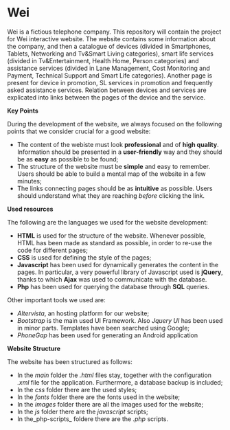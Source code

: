 # Wei

Wei is a fictious telephone company. This repository will contain the project for Wei interactive website.
The website contains some information about the company, and then a catalogue of devices (divided in Smartphones, Tablets, Networking and Tv&Smart Living categories), smart life services (divided in Tv&Entertainment, Health Home, Person categories) and assistance services (divided in Lane Management, Cost Monitoring and Payment, Technical Support and Smart Life categories). Another page is present for device in promotion, SL services in promotion and frequently asked assistance services.
Relation between devices and services are explicated into links between the pages of the device and the service. 

**Key Points**

During the development of the website, we always focused on the following points that we consider crucial for a good website:

* The content of the webiste must look **professional** and of **high quality**. Information should be presented in a **user-friendly** way and they should be as **easy** as possible to be found;
* The structure of the website must be **simple** and easy to remember. Users should be able to build a mental map of the website in a few minutes;
* The links connecting pages should be as **intuitive** as possible. Users should understand what they are reaching _before_ clicking the link.

**Used resources**

The following are the languages we used for the website development:

* **HTML** is used for the structure of the website. Whenever possible, HTML has been made as standard as possible, in order to re-use the code for different pages;
* **CSS** is used for defining the style of the pages;
* **Javascript** has been used for dynamically generates the content in the pages. In particular, a very powerful library of Javascript used is **jQuery**, thanks to which **Ajax** was used to communicate with the database.
* **Php** has been used for querying the database through **SQL** queries.
 
Other important tools we used are:
* _Altervista_, an hosting platform for our website;
* _Bootstrap_ is the main used UI Framework. Also _Jquery UI_ has been used in minor parts. Templates have been searched using Google;
* _PhoneGap_ has been used for generating an Android application

**Website Structure**

The website has been structured as follows:

* In the _main_ folder the _.html_ files stay, together with the configuration _.xml_ file for the application. Furthermore, a database backup is included;
* In the _css_ folder there are the used styles;
* In the _fonts_ folder there are the fonts used in the website;
* In the _images_ folder there are all the images used for the website;
* In the _js_ folder there are the _javascript_ scripts;
* In the_php-scripts_ foldere there are the _.php_ scripts.
